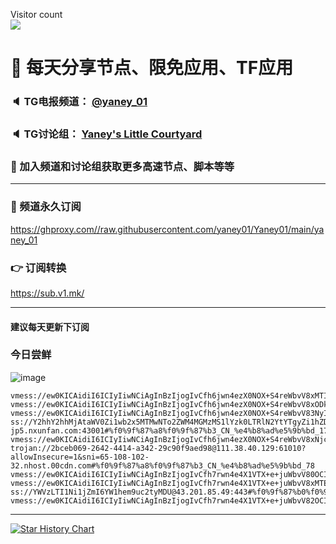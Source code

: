 <p align="left"> 
  Visitor count<br>
  <img src="https://profile-counter.glitch.me/yaney01/count.svg" />
</p>


# 🚀 每天分享节点、限免应用、TF应用
### 🔈 TG电报频道： [@yaney_01](https://t.me/yaney_01) 
### 🔈 TG讨论组： [Yaney's Little Courtyard](https://t.me/+caB8IkK7JvMzM2I1)
### 🔔 加入频道和讨论组获取更多高速节点、脚本等等  
***
### 🔗  频道永久订阅
   https://ghproxy.com//raw.githubusercontent.com/yaney01/Yaney01/main/yaney_01
### 👉  订阅转换
   https://sub.v1.mk/
***
#### 建议每天更新下订阅
### 今日尝鲜
![image](https://user-images.githubusercontent.com/53202722/235908091-022e1a6d-140c-4f8e-b060-77dcfdd57e01.png)


```
vmess://ew0KICAidiI6ICIyIiwNCiAgInBzIjogIvCfh6jwn4ezX0NOX+S4reWbvV8xMTIiLA0KICAiYWRkIjogInJlbGF5LWhrLXZpcC0xLm54dW5mYW4uY29tIiwNCiAgInBvcnQiOiAiMTE0MzIiLA0KICAiaWQiOiAiZmYzYmE0YTYtNjMyMC00NjFiLTgxYTgtYmJmMjQ2YjJkYmZmIiwNCiAgImFpZCI6ICIwIiwNCiAgInNjeSI6ICJhdXRvIiwNCiAgIm5ldCI6ICJ0Y3AiLA0KICAidHlwZSI6ICJub25lIiwNCiAgImhvc3QiOiAiIiwNCiAgInBhdGgiOiAiIiwNCiAgInRscyI6ICIiLA0KICAic25pIjogIiINCn0=
vmess://ew0KICAidiI6ICIyIiwNCiAgInBzIjogIvCfh6jwn4ezX0NOX+S4reWbvV8xODkiLA0KICAiYWRkIjogIjIyMy4xNjcuNDEuNDEiLA0KICAicG9ydCI6ICI2MzA4OCIsDQogICJpZCI6ICIzM2QwNGFkNi1jN2RhLTNiYTEtODk0MS0zODQ1OTc4MjA5YTkiLA0KICAiYWlkIjogIjAiLA0KICAic2N5IjogImF1dG8iLA0KICAibmV0IjogIndzIiwNCiAgInR5cGUiOiAibm9uZSIsDQogICJob3N0IjogIjIyMy4xNjcuNDEuNDEiLA0KICAicGF0aCI6ICIvbXVndWEiLA0KICAidGxzIjogInRscyIsDQogICJzbmkiOiAiIg0KfQ==
vmess://ew0KICAidiI6ICIyIiwNCiAgInBzIjogIvCfh6jwn4ezX0NOX+S4reWbvV83NyIsDQogICJhZGQiOiAiMTIwLjIzMi4xNzkuMTYxIiwNCiAgInBvcnQiOiAiNjMwODgiLA0KICAiaWQiOiAiMzNkMDRhZDYtYzdkYS0zYmExLTg5NDEtMzg0NTk3ODIwOWE5IiwNCiAgImFpZCI6ICIwIiwNCiAgInNjeSI6ICJhdXRvIiwNCiAgIm5ldCI6ICJ3cyIsDQogICJ0eXBlIjogIm5vbmUiLA0KICAiaG9zdCI6ICIxMjAuMjMyLjE3OS4xNjEiLA0KICAicGF0aCI6ICIvbXVndWEiLA0KICAidGxzIjogInRscyIsDQogICJzbmkiOiAiIg0KfQ==
ss://Y2hhY2hhMjAtaWV0Zi1wb2x5MTMwNTo2ZWM4MGMzMS1lYzk0LTRlN2YtYTgyZi1hZDMxMjE1YWE1YTg@relay-jp5.nxunfan.com:43001#%f0%9f%87%a8%f0%9f%87%b3_CN_%e4%b8%ad%e5%9b%bd_176
vmess://ew0KICAidiI6ICIyIiwNCiAgInBzIjogIvCfh6jwn4ezX0NOX+S4reWbvV8xNjciLA0KICAiYWRkIjogIjQ3LjEwNC4yMzcuMzIiLA0KICAicG9ydCI6ICI1MDAwMiIsDQogICJpZCI6ICI0MTgwNDhhZi1hMjkzLTRiOTktOWIwYy05OGNhMzU4MGRkMjQiLA0KICAiYWlkIjogIjY0IiwNCiAgInNjeSI6ICJhdXRvIiwNCiAgIm5ldCI6ICJ0Y3AiLA0KICAidHlwZSI6ICJub25lIiwNCiAgImhvc3QiOiAiIiwNCiAgInBhdGgiOiAiIiwNCiAgInRscyI6ICIiLA0KICAic25pIjogIiINCn0=
trojan://2bceb069-2642-4414-a342-29c90f9aed98@111.38.40.129:61010?allowInsecure=1&sni=65-108-102-32.nhost.00cdn.com#%f0%9f%87%a8%f0%9f%87%b3_CN_%e4%b8%ad%e5%9b%bd_78
vmess://ew0KICAidiI6ICIyIiwNCiAgInBzIjogIvCfh7rwn4e4X1VTX+e+juWbvV80OCIsDQogICJhZGQiOiAic2c1MS53eWhrYWEwLnRrIiwNCiAgInBvcnQiOiAiMjA1MiIsDQogICJpZCI6ICIxYmI4NTY3NS1iMTUzLTQwZmQtYTMzZi1mMzNhZGE5N2M0NjYiLA0KICAiYWlkIjogIjAiLA0KICAic2N5IjogImF1dG8iLA0KICAibmV0IjogIndzIiwNCiAgInR5cGUiOiAibm9uZSIsDQogICJob3N0IjogInNnNTEud3loa2FhMC50ayIsDQogICJwYXRoIjogIi90Z0Boa2FhMCIsDQogICJ0bHMiOiAiIiwNCiAgInNuaSI6ICIiDQp9
vmess://ew0KICAidiI6ICIyIiwNCiAgInBzIjogIvCfh7rwn4e4X1VTX+e+juWbvV8xMTEiLA0KICAiYWRkIjogIjE3Mi42Ny43My4zOSIsDQogICJwb3J0IjogIjgwIiwNCiAgImlkIjogImI4NDU4OTQ4LWE2MzAtNGU2ZC04MDlhLTIzMGIyMjIzZmYzZCIsDQogICJhaWQiOiAiMCIsDQogICJzY3kiOiAiYXV0byIsDQogICJuZXQiOiAid3MiLA0KICAidHlwZSI6ICJub25lIiwNCiAgImhvc3QiOiAiZi50dW40LmxpdmUiLA0KICAicGF0aCI6ICIveHJheXZ3cyIsDQogICJ0bHMiOiAiIiwNCiAgInNuaSI6ICIiDQp9
ss://YWVzLTI1Ni1jZmI6YW1hem9uc2tyMDU@43.201.85.49:443#%f0%9f%87%b0%f0%9f%87%b7_KR_%e9%9f%a9%e5%9b%bd_149
vmess://ew0KICAidiI6ICIyIiwNCiAgInBzIjogIvCfh7rwn4e4X1VTX+e+juWbvV82OCIsDQogICJhZGQiOiAiNDUuNzYuMTY4LjI1IiwNCiAgInBvcnQiOiAiNDQzIiwNCiAgImlkIjogIjU0Mzc0Y2EyLTMzODgtNGRmMi1hOTk5LTA4YmI4MWVlZmVlNyIsDQogICJhaWQiOiAiMCIsDQogICJzY3kiOiAiYXV0byIsDQogICJuZXQiOiAid3MiLA0KICAidHlwZSI6ICJub25lIiwNCiAgImhvc3QiOiAiNDUuNzYuMTY4LjI1IiwNCiAgInBhdGgiOiAiL2hrY0hPeWVFSyIsDQogICJ0bHMiOiAidGxzIiwNCiAgInNuaSI6ICIiDQp9
```

***

[![Star History Chart](https://api.star-history.com/svg?repos=yaney01/Yaney01&type=Date)](https://star-history.com/#yaney01/Yaney01&Date)

